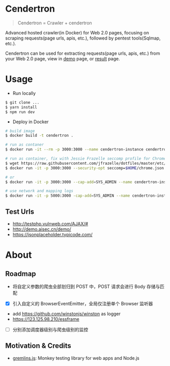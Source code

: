# Cendertron

> Cendertron = Crawler + cendertron

Advanced hosted crawler(in Docker) for Web 2.0 pages, focusing on scraping requests(page urls, apis, etc.), followed by pentest tools(Sqlmap, etc.).

Cendertron can be used for extracting requests(page urls, apis, etc.) from your Web 2.0 page, view in [demo](http://47.99.50.115:5000/) page, or [result](http://47.99.50.115:5000/apis/http://testphp.vulnweb.com/AJAX/) page.

# Usage

- Run locally

```sh
$ git clone ...
$ yarn install
$ npm run dev
```

- Deploy in Docker

```sh
# build image
$ docker build -t cendertron .

# run as contaner
$ docker run -it --rm -p 3000:3000 --name cendertron-instance cendertron

# run as container, fix with Jessie Frazelle seccomp profile for Chrome.
$ wget https://raw.githubusercontent.com/jfrazelle/dotfiles/master/etc/docker/seccomp/chrome.json -O ~/chrome.json
$ docker run -it -p 3000:3000 --security-opt seccomp=$HOME/chrome.json --name cendertron-instance cendertron

# or
$ docker run -it -p 3000:3000 --cap-add=SYS_ADMIN --name cendertron-instance cendertron

# use network and mapping logs
$ docker run -it -p 5000:3000 -cap-add=SYS_ADMIN --name cendertron-instance --network cncs-network cendertron
```

## Test Urls

- http://testphp.vulnweb.com/AJAX/#
- http://demo.aisec.cn/demo/
- https://jsonplaceholder.typicode.com/

# About

## Roadmap

- 将自定义参数的爬虫全部划归到 POST 中，POST 请求会进行 Body 存储与匹配
- [x] 引入自定义的 BrowserEventEmitter，全局仅注册单个 Browser 监听器
- add https://github.com/winstonjs/winston as logger
- https://123.125.98.210/essframe
- [ ] 分别添加调度器级别与爬虫级别的监控

## Motivation & Credits

- [gremlins.js](https://github.com/marmelab/gremlins.js/): Monkey testing library for web apps and Node.js
